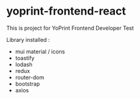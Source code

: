 # yoprint-frontend-react

This is project for YoPrint Frontend Developer Test

Library installed : 
- mui material / icons
- toastify
- lodash
- redux
- router-dom
- bootstrap
- axios
